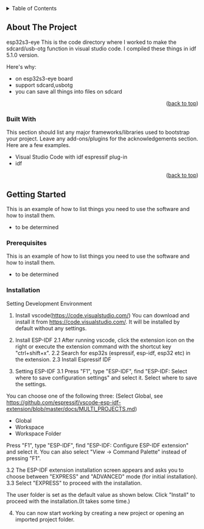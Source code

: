 
<!-- TABLE OF CONTENTS -->
<details>
  <summary>Table of Contents</summary>
  <ol>
    <li>
      <a href="#about-the-project">About The Project</a>
      <ul>
        <li><a href="#built-with">Built With</a></li>
      </ul>
    </li>
    <li>
      <a href="#getting-started">Getting Started</a>
      <ul>
        <li><a href="#prerequisites">Prerequisites</a></li>
        <li><a href="#installation">Installation</a></li>
      </ul>
    </li>
    <li><a href="#usage">Usage</a></li>
    <li><a href="#roadmap">Roadmap</a></li>
    <li><a href="#contributing">Contributing</a></li>
    <li><a href="#license">License</a></li>
    <li><a href="#contact">Contact</a></li>
    <li><a href="#acknowledgments">Acknowledgments</a></li>
  </ol>
</details>

<!-- ABOUT THE PROJECT -->
## About The Project

esp32s3-eye
This is the code directory where I worked to make the sdcard/usb-otg function in visual studio code.
I compiled these things in idf 5.1.0 version.

Here's why:
* on esp32s3-eye board
* support sdcard,usbotg
* you can save all things into files on sdcard

<p align="right">(<a href="#readme-top">back to top</a>)</p>

### Built With

This section should list any major frameworks/libraries used to bootstrap your project. Leave any add-ons/plugins for the acknowledgements section. Here are a few examples.

* Visual Studio Code with idf espressif plug-in
* idf 

<p align="right">(<a href="#readme-top">back to top</a>)</p>

<!-- GETTING STARTED -->
## Getting Started

This is an example of how to list things you need to use the software and how to install them.
* to be determined

### Prerequisites

This is an example of how to list things you need to use the software and how to install them.
* to be determined
  

### Installation

Setting Development Environment

1. Install vscode(https://code.visualstudio.com/)
You can download and install it from https://code.visualstudio.com/. It will be installed by default without any settings.
  
2. Install ESP-IDF
2.1 After running vscode, click the extension icon on the right or execute the extension command with the shortcut key "ctrl+shift+x".
2.2 Search for esp32s (espressif, esp-idf, esp32 etc) in the extension.
2.3 Install Espressif IDF

3. Setting ESP-IDF
3.1 Press "F1", type "ESP-IDF", find "ESP-IDF: Select where to save configuration settings" and select it. Select where to save the settings.

You can choose one of the following three: (Select Global, see https://github.com/espressif/vscode-esp-idf-extension/blob/master/docs/MULTI_PROJECTS.md)

- Global
- Workspace
- Workspace Folder

Press "F1", type "ESP-IDF", find "ESP-IDF: Configure ESP-IDF extension" and select it.
You can also select "View -> Command Palette" instead of pressing "F1".

3.2 The ESP-IDF extension installation screen appears and asks you to choose between "EXPRESS" and "ADVANCED" mode (for initial installation).
3.3 Select "EXPRESS" to proceed with the installation.

The user folder is set as the default value as shown below. Click "Install" to proceed with the installation.(It takes some time.)

4. You can now start working by creating a new project or opening an imported project folder. 

